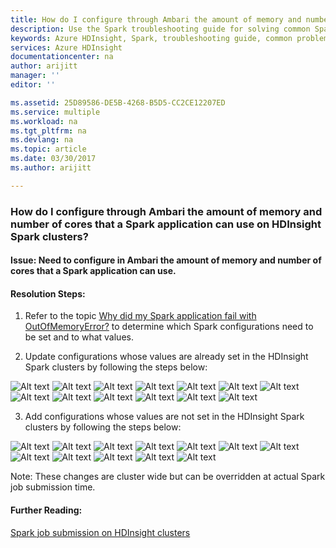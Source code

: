 ```yaml
---
title: How do I configure through Ambari the amount of memory and number of cores that a Spark application can use on HDInsight Spark clusters? | Microsoft Docs
description: Use the Spark troubleshooting guide for solving common Spark problems on Azure HDInsight platform.
keywords: Azure HDInsight, Spark, troubleshooting guide, common problems, application configuration, Ambari
services: Azure HDInsight
documentationcenter: na
author: arijitt
manager: ''
editor: ''

ms.assetid: 25D89586-DE5B-4268-B5D5-CC2CE12207ED
ms.service: multiple
ms.workload: na
ms.tgt_pltfrm: na
ms.devlang: na
ms.topic: article
ms.date: 03/30/2017
ms.author: arijitt

---
```


### How do I configure through Ambari the amount of memory and number of cores that a Spark application can use on HDInsight Spark clusters?

#### Issue: Need to configure in Ambari the amount of memory and number of cores that a Spark application can use.  

#### Resolution Steps: 

1. Refer to the topic [Why did my Spark application fail with OutOfMemoryError?](spark-application-failure-with-outofmemoryerror.md) to determine which Spark configurations need to be set and to what values.

2. Update configurations whose values are already set in the HDInsight Spark clusters by following the steps below: 

![Alt text](../media/spark/spark-application-configuration-through-ambari/update-configuration-step-1.png)
![Alt text](../media/spark/spark-application-configuration-through-ambari/update-configuration-step-2.png)
![Alt text](../media/spark/spark-application-configuration-through-ambari/update-configuration-step-3.png)
![Alt text](../media/spark/spark-application-configuration-through-ambari/update-configuration-step-4.png)
![Alt text](../media/spark/spark-application-configuration-through-ambari/update-configuration-step-5.png)
![Alt text](../media/spark/spark-application-configuration-through-ambari/update-configuration-step-6.png)
![Alt text](../media/spark/spark-application-configuration-through-ambari/update-configuration-step-7.png)
![Alt text](../media/spark/spark-application-configuration-through-ambari/update-configuration-step-8.png)
![Alt text](../media/spark/spark-application-configuration-through-ambari/update-configuration-step-9.png)
![Alt text](../media/spark/spark-application-configuration-through-ambari/update-configuration-step-10.png)
![Alt text](../media/spark/spark-application-configuration-through-ambari/update-configuration-step-11.png)
![Alt text](../media/spark/spark-application-configuration-through-ambari/update-configuration-step-12.png)
![Alt text](../media/spark/spark-application-configuration-through-ambari/update-configuration-step-13.png)

3. Add configurations whose values are not set in the HDInsight Spark clusters by following the steps below: 

![Alt text](../media/spark/spark-application-configuration-through-ambari/add-configuration-step-1.png)
![Alt text](../media/spark/spark-application-configuration-through-ambari/add-configuration-step-2.png)
![Alt text](../media/spark/spark-application-configuration-through-ambari/add-configuration-step-3.png)
![Alt text](../media/spark/spark-application-configuration-through-ambari/add-configuration-step-4.png)
![Alt text](../media/spark/spark-application-configuration-through-ambari/add-configuration-step-5.png)
![Alt text](../media/spark/spark-application-configuration-through-ambari/add-configuration-step-6.png)
![Alt text](../media/spark/spark-application-configuration-through-ambari/add-configuration-step-7.png)
![Alt text](../media/spark/spark-application-configuration-through-ambari/add-configuration-step-8.png)
![Alt text](../media/spark/spark-application-configuration-through-ambari/add-configuration-step-9.png)
![Alt text](../media/spark/spark-application-configuration-through-ambari/add-configuration-step-10.png)
![Alt text](../media/spark/spark-application-configuration-through-ambari/add-configuration-step-11.png)
![Alt text](../media/spark/spark-application-configuration-through-ambari/add-configuration-step-12.png)

Note: These changes are cluster wide but can be overridden at actual Spark job submission time.

#### Further Reading:

[Spark job submission on HDInsight clusters](https://blogs.msdn.microsoft.com/azuredatalake/2017/01/06/spark-job-submission-on-hdinsight-101/)
